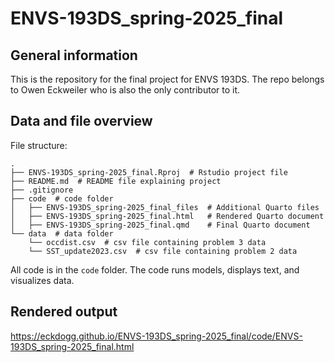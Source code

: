 # ENVS-193DS_spring-2025_final

## General information

This is the repository for the final project for ENVS 193DS. The repo belongs to Owen Eckweiler who is also the only contributor to it.

## Data and file overview

File structure: 

```
.
├── ENVS-193DS_spring-2025_final.Rproj  # Rstudio project file
├── README.md  # README file explaining project       
├── .gitignore
├── code  # code folder
│   ├── ENVS-193DS_spring-2025_final_files  # Additional Quarto files   
│   ├── ENVS-193DS_spring-2025_final.html   # Rendered Quarto document
│   ├── ENVS-193DS_spring-2025_final.qmd    # Final Quarto document
└── data  # data folder
    └── occdist.csv  # csv file containing problem 3 data
    └── SST_update2023.csv  # csv file containing problem 2 data
```

All code is in the `code` folder. The code runs models, displays text, and visualizes data.

## Rendered output

https://eckdogg.github.io/ENVS-193DS_spring-2025_final/code/ENVS-193DS_spring-2025_final.html
